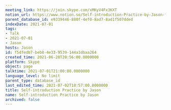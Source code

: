 ```yaml
---
meeting_link: https://join.skype.com/xMKyV4Fx3KXT
notion_url: https://www.notion.so/Self-introduction-Practice-by-Jason-f5dfedb7beb84e339539144a1dbaa264
parent_database_id: e9339446-880f-4ef0-8ad7-8ad1f507dded
indexDate: 2021-07-01
tags:
- Talk
- 2021-07-01
- Jason
hosts: Jason
id: f5dfedb7-beb8-4e33-9539-144a1dbaa264
created_time: 2021-06-28T20:56:00.0000000
platform: Skype
object: page
talktime: 2021-07-01T21:00:00.0000000
language_level: No limit
parent_type: database_id
last_edited_time: 2021-07-02T18:57:00.0000000
title: Self-introduction Practice by Jason
name: Self-introduction Practice by Jason
archived: false
---
```







